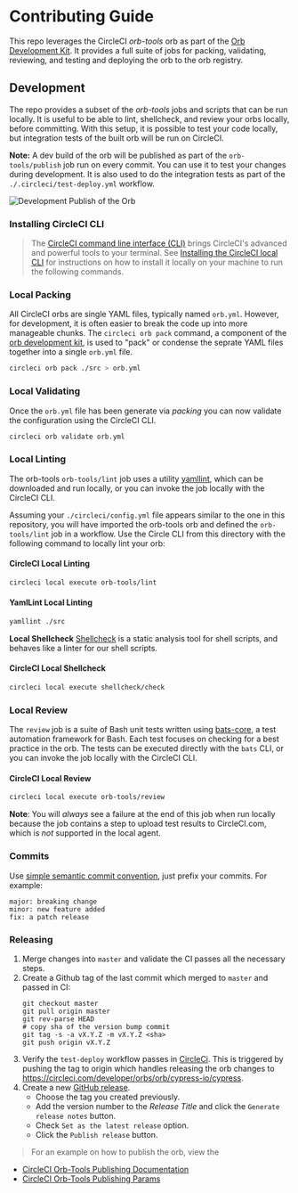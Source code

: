 # Contributing Guide

This repo leverages the CircleCI _orb-tools_ orb as part of the [Orb Development Kit](https://circleci.com/docs/2.0/orb-author/#orb-development-kit). It provides a full suite of jobs for packing, validating, reviewing, and testing and deploying the orb to the orb registry.

## Development

The repo provides a subset of the _orb-tools_ jobs and scripts that can be run locally. It is useful to be able to lint, shellcheck, and review your orbs locally, before committing. With this setup, it is possible to test your code locally, but integration tests of the built orb will be run on CircleCI.

**Note:** A dev build of the orb will be published as part of the `orb-tools/publish` job run on every commit. You can use it to test your changes during development. It is also used to do the integration tests as part of the `./.circleci/test-deploy.yml` workflow.

![Development Publish of the Orb](/assets//dev-publish-example.png)

### Installing CircleCI CLI

> The [CircleCI command line interface (CLI)](https://circleci-public.github.io/circleci-cli/) brings CircleCI's advanced and powerful tools to your terminal. See [Installing the CircleCI local CLI](https://circleci.com/docs/local-cli/) for instructions on how to install it locally on your machine to run the following commands.

### Local Packing

All CircleCI orbs are single YAML files, typically named `orb.yml`. However, for development, it is often easier to break the code up into more manageable chunks. The `circleci orb pack` command, a component of the [orb development kit](https://circleci.com/docs/orb-development-kit/), is used to "pack" or condense the seprate YAML files together into a single `orb.yml` file.

```bash
circleci orb pack ./src > orb.yml
```

### Local Validating

Once the `orb.yml` file has been generate via _packing_ you can now validate the configuration using the CircleCI CLI.

```bash
circleci orb validate orb.yml
```

### Local Linting

The orb-tools `orb-tools/lint` job uses a utility [yamllint](https://yamllint.readthedocs.io/en/stable/), which can be downloaded and run locally, or you can invoke the job locally with the CircleCI CLI.

Assuming your `./circleci/config.yml` file appears similar to the one in this repository, you will have imported the orb-tools orb and defined the `orb-tools/lint` job in a workflow. Use the Circle CLI from this directory with the following command to locally lint your orb:

#### CircleCI Local Linting

```bash
circleci local execute orb-tools/lint
```

#### YamlLint Local Linting

```bash
yamllint ./src
```

**Local Shellcheck**
[Shellcheck](https://github.com/koalaman/shellcheck) is a static analysis tool for shell scripts, and behaves like a linter for our shell scripts.

#### CircleCI Local Shellcheck

```bash
circleci local execute shellcheck/check
```

### Local Review

The `review` job is a suite of Bash unit tests written using [bats-core](https://github.com/bats-core/bats-core), a test automation framework for Bash. Each test focuses on checking for a best practice in the orb. The tests can be executed directly with the `bats` CLI, or you can invoke the job locally with the CircleCI CLI.

#### CircleCI Local Review

```bash
circleci local execute orb-tools/review
```

**Note**: You will _always_ see a failure at the end of this job when run locally because the job contains a step to upload test results to CircleCI.com, which is _not_ supported in the local agent.

### Commits

Use [simple semantic commit convention](https://github.com/bahmutov/simple-commit-message), just prefix your commits. For example:

```text
major: breaking change
minor: new feature added
fix: a patch release
```

### Releasing

1. Merge changes into `master` and validate the CI passes all the necessary steps.
2. Create a Github tag of the last commit which merged to `master` and passed in CI:
    ```shell
    git checkout master
    git pull origin master
    git rev-parse HEAD
    # copy sha of the version bump commit
    git tag -s -a vX.Y.Z -m vX.Y.Z <sha>
    git push origin vX.Y.Z
    ```
3. Verify the `test-deploy` workflow passes in [CircleCi](https://app.circleci.com/pipelines/github/cypress-io/circleci-orb). This is triggered by pushing the tag to origin which handles releasing the orb changes to https://circleci.com/developer/orbs/orb/cypress-io/cypress.
4. Create a new [GitHub release](https://github.com/cypress-io/circleci-orb/releases).
    - Choose the tag you created previously.
    - Add the version number to the _Release Title_ and click the `Generate release notes` button.
    - Check `Set as the latest release` option.
    - Click the `Publish release` button.

> For an example on how to publish the orb, view the
- [CircleCI Orb-Tools Publishing Documentation](https://circleci.com/docs/creating-orbs/)
- [CircleCI Orb-Tools Publishing Params](https://circleci.com/developer/orbs/orb/circleci/orb-tools#jobs-publish)
